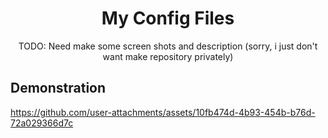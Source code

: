 <div align="center">

# My Config Files

TODO: Need make some screen shots and description
(sorry, i just don't want make repository privately<D-e>)

</div>

## Demonstration

https://github.com/user-attachments/assets/10fb474d-4b93-454b-b76d-72a029366d7c

